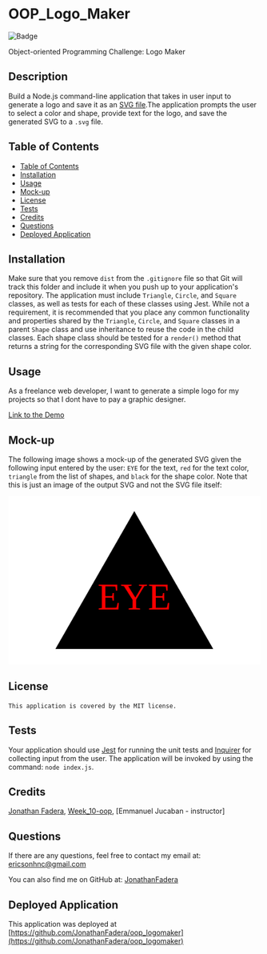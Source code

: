 # OOP_Logo_Maker

![Badge](https://img.shields.io/badge/License-MIT-blue.svg)

Object-oriented Programming Challenge: Logo Maker

## Description 
Build a Node.js command-line application that takes in user input to generate a logo and save it as an [SVG file](https://en.wikipedia.org/wiki/SVG).The application prompts the user to select a color and shape, provide text for the  logo, and save the generated SVG to a `.svg` file.

## Table of Contents 

  - [Table of Contents](#table-of-contents)
  - [Installation](#installation)
  - [Usage](#usage)
  - [Mock-up](#mock-up)
  - [License](#license)
  - [Tests](#tests)
  - [Credits](#credits)
  - [Questions](#questions)
  - [Deployed Application](#deployed-application)

## Installation
Make sure that you remove `dist` from the `.gitignore` file so that Git will track this folder and include it when you push up to your application's repository. 
The application must include `Triangle`, `Circle`, and `Square` classes, as well as tests for each of these classes using Jest.
While not a requirement, it is recommended that you place any common functionality and properties shared by the `Triangle`, `Circle`, and `Square` classes in a parent `Shape` class and use inheritance to reuse the code in the child classes. 
Each shape class should be tested for a `render()` method that returns a string for the corresponding SVG file with the given shape color.

## Usage
As a freelance web developer, I want to generate a simple logo for my projects so that I dont have to pay a graphic designer.

[Link to the Demo](https://watch.screencastify.com/v/8R2pxYHS4UN8tkGu44PS)

## Mock-up

The following image shows a mock-up of the generated SVG given the following input entered by the user: `EYE` for the text, `red` for the text color, `triangle` from the list of shapes, and `black` for the shape color. Note that this is just an image of the output SVG and not the SVG file itself:

![Image showing a black circle with red text that reads "EYE.".](examples/Triangle%20SVG.svg)

## License
    This application is covered by the MIT license.

## Tests
Your application should use [Jest](https://www.npmjs.com/package/jest) for running the unit tests and [Inquirer](https://www.npmjs.com/package/inquirer/v/8.2.4) for collecting input from the user. The application will be invoked by using the command: `node index.js`.

## Credits
[Jonathan Fadera](https://github.com/JonathanFadera), [Week_10-oop](https://ucb.bootcampcontent.com/UCB-Coding-Bootcamp/UCB-VIRT-FSF-PT-01-2023-U-LOLC/-/tree/main/Week_10-OOP/01-Activities), [Emmanuel Jucaban - instructor]

## Questions
If there are any questions, feel free to contact my email at: ericsonhnc@gmail.com

You can also find me on GitHub at: [JonathanFadera](https://www.github.com/JonathanFadera)

## Deployed Application
This application was deployed at [https://github.com/JonathanFadera/oop_logomaker](https://github.com/JonathanFadera/oop_logomaker)
